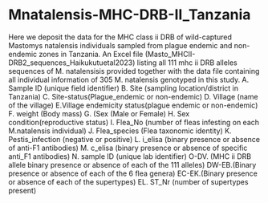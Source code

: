 # Mnatalensis-MHC-DRB-II_Tanzania
Here we deposit the data for the MHC class ii DRB of wild-captured Mastomys natalensis individuals sampled from plague endemic and non-endemic zones in Tanzania.
An Excel file (Masto_MHCII-DRB2_sequences_Haikukutuetal2023) listing all 111 mhc ii DRB alleles sequences of M. natalensisis provided together with the data file containing all individual information of 305 M. natalensis genotyped in this study.
A. Sample ID (unique field identifier) B. Site (sampling location/district in Tanzania) C. Site-status(Plague_endemic or non-endemic) D. Village (name of the village) E.Village endemicity status(plague endemic or non-endemic) F. weight (Body mass) G. (Sex (Male or Female) H. Sex condition(reproductive status) I. Flea_No (number of fleas infesting on each M.natalensis individual) J. Flea_species (Flea taxonomic identity) K. Pestis_infection (negative or positive) L. i_elisa (binary presence or absence of anti-F1 antibodies) M. c_elisa (binary presence or absence of specific anti_F1 antibodies) N. sample ID (unique lab identifier) O-DV. (MHC ii DRB allele binary presence or absence of each of the 111 alleles) DW-EB.(Binary presence or absence of each of the 6 flea genera) EC-EK.(Binary presence or absence of each of the supertypes) EL. ST_Nr (number of supertypes present)
